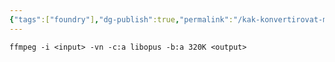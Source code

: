 ```yaml
---
{"tags":["foundry"],"dg-publish":true,"permalink":"/kak-konvertirovat-muzyku-v-ogg/","dgPassFrontmatter":true}
---
```



```shell
ffmpeg -i <input> -vn -c:a libopus -b:a 320K <output>
```